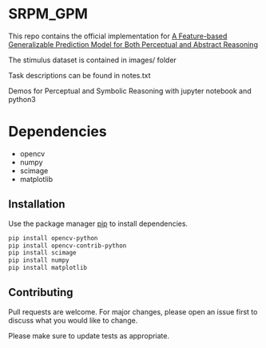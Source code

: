 # SRPM_GPM
This repo contains the official implementation for [A Feature-based Generalizable Prediction Model for Both Perceptual and Abstract Reasoning](https://arxiv.org/abs/2403.05641)

The stimulus dataset is contained in images/ folder

Task descriptions can be found in notes.txt

Demos for Perceptual and Symbolic Reasoning with jupyter notebook and python3
# Dependencies
* opencv
* numpy
* scimage
* matplotlib

## Installation

Use the package manager [pip](https://pip.pypa.io/en/stable/) to install dependencies.

```bash
pip install opencv-python
pip install opencv-contrib-python
pip install scimage
pip install numpy
pip install matplotlib
```

## Contributing

Pull requests are welcome. For major changes, please open an issue first
to discuss what you would like to change.

Please make sure to update tests as appropriate.
